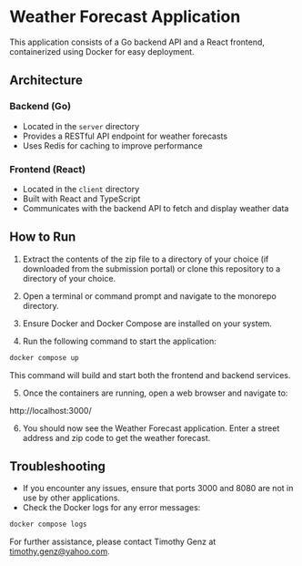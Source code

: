 # Weather Forecast Application

This application consists of a Go backend API and a React frontend, containerized using Docker for easy deployment.

## Architecture

### Backend (Go)
- Located in the `server` directory
- Provides a RESTful API endpoint for weather forecasts
- Uses Redis for caching to improve performance

### Frontend (React)
- Located in the `client` directory
- Built with React and TypeScript
- Communicates with the backend API to fetch and display weather data

## How to Run

1. Extract the contents of the zip file to a directory of your choice (if downloaded from the submission portal) or clone this repository to a directory of your choice.

2. Open a terminal or command prompt and navigate to the monorepo directory.

3. Ensure Docker and Docker Compose are installed on your system.

4. Run the following command to start the application:

```bash
docker compose up
```

This command will build and start both the frontend and backend services.

5. Once the containers are running, open a web browser and navigate to:

http://localhost:3000/


6. You should now see the Weather Forecast application. Enter a street address and zip code to get the weather forecast.

## Troubleshooting

- If you encounter any issues, ensure that ports 3000 and 8080 are not in use by other applications.
- Check the Docker logs for any error messages:

```bash
docker compose logs
```


For further assistance, please contact Timothy Genz at timothy.genz@yahoo.com.
